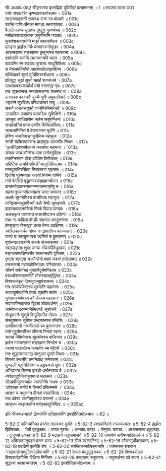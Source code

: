 श्रीः
अध्यायः 082
श्रीकृष्णस्य कृताह्निकं युधिष्ठिरं प्रत्यागमनम् ॥ 1 ॥
सञ्जय उवाच 	001  
तयोः संवदतोरेव कृष्णदारुकयोस्तथा ।	001a  
साऽत्यगाद्रजनी राजन्नथ राजा स्म बोध्यते ॥	001c  
पठन्ति पाणिध्वनिका मागधाः स्तवगायकाः ।	002a  
वैतालिकाश्च सूताश्च तुष्टुवुः पुरुषर्षभम् ॥	002c  
नर्तकाश्चाप्यनृत्यन्त जगुर्गीतानि गायकाः ।	003a  
कुरुवंशस्तवार्थानि मधुरं रक्तकण्ठिनः ॥	003c  
मृदङ्गा झर्झरा भेर्यः पणवानकगोमुखाः ।	004a  
आडम्बराश्च शङ्खाश्च दुन्दुभ्यश्च महास्वनाः ॥	004c  
एवमेतानि सर्वाणि तथान्यान्यपि भारत ।	005a  
वादयन्ति स्म संहृष्टाः कुशलाः साधुशिक्षिताः ॥	005c  
स मेघसमनिर्घोषो महाञ्शब्दोऽस्पृशद्दिवम् ।	006a  
पार्थिवप्रवरं सुप्तं युधिष्ठिरमबोधयत् ॥	006c  
प्रतिबुद्धः सुखं सुप्तो महार्हे शयनोत्तमे ।	007a  
उत्थायावश्यकार्यार्थं ययौ स्नानगृहं नृपः ॥	007c  
ततः शुक्लाम्बराः स्नातास्तरुणाः शतमष्ट च ।	008a  
स्नापकाः काञ्चनैः कुम्भैः पूर्णैः समुपतस्थिरे ॥	008c  
भद्रासने सूपविष्टः परिधायाम्बरं लघु ।	009a  
सस्नौ चन्दनसंयुक्तैः पानीयैरभिमन्त्रितैः ॥	009c  
उत्सादितः कषायेण बलवद्भिः सुशिक्षितैः ।	010a  
आप्लुतः साधिवासेन जलेन ससुगन्धिना ॥	010c  
राजहंसनिभं प्राप्य उष्णीषं शिथिलार्पितम् ।	011a  
जलक्षयनिमित्तं वै वेष्टयामास मूर्धनि ॥	011c  
हरिणा चन्दनेनाङ्गमुपलिप्य महाभुजः ।	012a  
स्रग्वी चाक्लिष्टवसनः प्राङ्मुखः प्राञ्जलिः स्थितः ॥	012c  
\'कृत्वेन्द्रियाणामैकाग्र्यं मनसश्च महामनाः ।\'	013a  
जजाप जप्यं कौन्तेयः सतां मार्गमनुष्ठितः ।	013c  
तत्राग्निशरणं दीप्तं प्रविवेश विनीतवत् ॥	013e  
समिद्भिः स पवित्राभिरग्निमाहुतिभिस्तथा ।	014a  
मन्त्रपूताभिरर्चित्वा निश्चक्राम गृहात्ततः ॥	014c  
द्वितीयां पुरुषव्याघ्रः कक्ष्यां निर्गम्य पार्थिवः ।	015a  
ततो वेदविदो वृद्धानपश्यद्ब्राह्मणर्षभान् ॥	015c  
दान्तान्वेदव्रतस्नातान्स्नातानवभृथेषु च ।	016a  
सहस्रानुचरान्सौरान्सहस्रं चाष्ट चापरान् ॥	016c  
अक्षतैः सुमनोभिश्च वाचयित्वा महाभुजः ।	017a  
तान्द्विजान्मधुसर्पिर्भ्यां फलैः श्रेष्ठैः सुमङ्गलैः ॥	017c  
प्रादात्काञ्चनमेकैकं निष्कं विप्राय पाण्डवः ।	018a  
अलङ्कृतं चाश्वशतं वासांसीष्टाश्च दक्षिणाः ॥	018c  
तथा गाः कपिला दोग्ध्रीः सवत्साः पाण्डुनन्दनः ।	019a  
हेमशृङ्गा रौप्यखुरा दत्त्वा तेभ्यः प्रदक्षिणम् ॥	019c  
स्वस्तिकान्वर्धमानांश्च नन्द्यावर्तांश्च काञ्चनान् ।	020a  
माल्यं च जलकुम्भांश्च ज्वलितं च हुताशनम् ॥	020c  
पूर्णान्यक्षतपात्राणि रुचकं रोचनास्तथा ।	021a  
स्वलङ्कृताः शुभाः कन्या दधिसर्पिर्मधूदकम् ॥	021c  
मङ्गल्यान्पक्षिणश्चैव यच्चान्यदपि पूजितम् ।	022a  
दृष्ट्वा स्पृष्ट्वा च कौन्तेयो बाह्यां कक्ष्यां ततोऽगमत् ॥	022c  
ततस्तस्यां महाबाहोस्तिष्ठतः परिचारकाः ।	023a  
सौवर्णं सर्वतोभद्रं मुक्तावैदूर्यमण्डितम् ॥	023c  
परार्ध्यास्तरणास्तीर्णं सोत्तरच्छदमृद्धिमत् ।	024a  
विश्वकर्मकृतं दिव्यमुपजह्रुर्वरासनम् ॥	024c  
तत्र तस्योपविष्टस्य भूषणानि महात्मनः ।	025a  
उपाजह्रुर्महार्हाणि प्रेष्याः शुभ्राणि सर्वशः ॥	025c  
युक्ताभरणवेषस्य कौन्तेयस्य महात्मनः ।	026a  
रूपमासीन्महाराज द्विषतां शोकवर्धनम् ॥	026c  
चामरैश्चन्द्ररश्म्याभैर्हेमदण्डैः सुशोभनैः ।	027a  
दोधूयमानैः शुशुभे विद्युद्भिरिव तोयदः ॥	027c  
संस्तूयमानः सूतैश्च वन्द्यमानश्च वन्दिभिः ।	028a  
उपगीयमानो गन्धर्वैरास्ते स्म कुरुनन्दनः ॥	028c  
ततो मुहूर्तमासीच्च वन्दिनां निनदो महान् ।	029a  
रथानां नेमिघोषश्च खुरघोषश्च वाजिनाम् ॥	029c  
ह्रादेन गजघण्टानां शङ्खानां निनदेन च ।	030a  
नराणां पदशब्दैश्च कम्पतीव स्म मेदिनी ॥	030c  
ततः शुद्धान्तमासाद्य जानुभ्यां भूतले स्थितः ।	031a  
शिरसा वन्दनीयं तमभिवाद्य जनेश्वरम् ॥	031c  
कुण्डली बद्धनिस्त्रिंशः सन्नद्धकवचो युवा ।	032a  
अभिप्रणम्य शिरसा द्वास्थो धर्मात्मजाय वै ॥	032c  
न्यवेदयद्धृषीकेशमुपयान्तं महात्मने ।	033a  
सोऽब्रवीत्पुरुषव्याघ्रः स्वागतेनैव माधवः ॥	033c  
\'प्रवेश्यतां समीपं मे किमर्थं प्रविलम्बसे ।\'	034a  
आसनं च मधुघ्नाय दीयतां परमार्चितम् ।	034c  
ततः प्रवेश्य वार्ष्णेयमुपवेश्य वरासने ॥	034e  
सत्कृत्य सत्कृतस्तेन पर्यपृच्छद्युधिष्ठिरः ॥ ॥	035ac  

इति श्रीमन्महाभारते द्रोणपर्वणि प्रतिज्ञापर्वणि द्व्यशीतितमोऽध्यायः ॥ 82 ॥

5-82-2 पाणिध्वनिका हस्तेन तालस्वनं कुर्वते ॥ 5-82-3 रक्तकण्ठिनो रञ्जकस्वराः ॥ 5-82-4 झर्झरा झिल्लिकाः । भेर्यो बृहढ्ढक्काः । पणवा मुरजाः । आनकाः पटहाः । गोमुखाः त्रागडाः । आडम्बराश्च क्षुद्रपटहाः । दुन्दुभ्यो ढक्काः ॥ 5-82-9 भद्रासने चतुःसमासने ॥ 5-82-10 कषायेण सर्वौषध्यादिकल्केन ॥ 5-82-12 अक्लिष्टमनुपहतं वसनं यस्य ॥ 5-82-13 दीप्तं ज्वलदग्निम् ॥ 5-82-16 सौरान्सूर्योपासकान् ॥ 5-82-19 प्रदक्षिणं कृत्वेति शेषः ॥ 5-82-20 स्वस्तिकानालिङ्गनानि । वर्धमानान् शरावान् । नन्द्यावर्तान्सम्पुटिताद्यर्घपात्राणि ॥ 5-82-21 रुचकं मातुलुङ्गकम् ॥ 5-82-24 विश्वकर्मकृतं विश्वकर्मप्रणीतेन विधिना निर्मितम् ॥ 5-82-28 वन्द्यमानः स्तूयमानः । स्तुत्यर्थस्य वदे रूपम् ॥ 5-82-31 शुद्धान्तं कक्ष्याभ्यन्तरम् ॥ 5-82-82 द्व्यशीतिततमोऽध्यायः ॥
